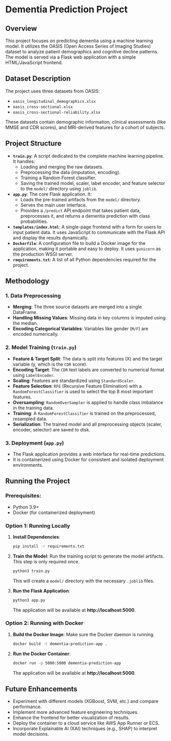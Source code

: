 # Dementia Prediction Project

## Overview
This project focuses on predicting dementia using a machine learning model. It utilizes the OASIS (Open Access Series of Imaging Studies) dataset to analyze patient demographics and cognitive decline patterns. The model is served via a Flask web application with a simple HTML/JavaScript frontend.

## Dataset Description
The project uses three datasets from OASIS:
- `oasis_longitudinal_demographics.xlsx`
- `oasis_cross-sectional.xlsx`
- `oasis_cross-sectional-reliability.xlsx`

These datasets contain demographic information, clinical assessments (like MMSE and CDR scores), and MRI-derived features for a cohort of subjects.

## Project Structure
- **`train.py`**: A script dedicated to the complete machine learning pipeline. It handles:
    - Loading and merging the raw datasets.
    - Preprocessing the data (imputation, encoding).
    - Training a Random Forest classifier.
    - Saving the trained model, scaler, label encoder, and feature selector to the `model/` directory using `joblib`.
- **`app.py`**: The core Flask application. It:
    - Loads the pre-trained artifacts from the `model/` directory.
    - Serves the main user interface.
    - Provides a `/predict` API endpoint that takes patient data, preprocesses it, and returns a dementia prediction with class probabilities.
- **`templates/index.html`**: A single-page frontend with a form for users to input patient data. It uses JavaScript to communicate with the Flask API and display the results dynamically.
- **`Dockerfile`**: A configuration file to build a Docker image for the application, making it portable and easy to deploy. It uses `gunicorn` as the production WSGI server.
- **`requirements.txt`**: A list of all Python dependencies required for the project.

## Methodology
### 1. **Data Preprocessing**
- **Merging**: The three source datasets are merged into a single DataFrame.
- **Handling Missing Values**: Missing data in key columns is imputed using the median.
- **Encoding Categorical Variables**: Variables like gender (`M/F`) are encoded numerically.

### 2. **Model Training (`train.py`)**
- **Feature & Target Split**: The data is split into features (X) and the target variable (y, which is the `CDR` score).
- **Encoding Target**: The `CDR` text labels are converted to numerical format using `LabelEncoder`.
- **Scaling**: Features are standardized using `StandardScaler`.
- **Feature Selection**: `RFE` (Recursive Feature Elimination) with a `RandomForestClassifier` is used to select the top 8 most important features.
- **Oversampling**: `RandomOverSampler` is applied to handle class imbalance in the training data.
- **Training**: A `RandomForestClassifier` is trained on the preprocessed, resampled data.
- **Serialization**: The trained model and all preprocessing objects (scaler, encoder, selector) are saved to disk.

### 3. **Deployment (`app.py`)**
- The Flask application provides a web interface for real-time predictions.
- It is containerized using Docker for consistent and isolated deployment environments.

## Running the Project
### Prerequisites:
- Python 3.9+
- Docker (for containerized deployment)

### Option 1: Running Locally
1.  **Install Dependencies**:
    ```bash
    pip install -r requirements.txt
    ```

2.  **Train the Model**:
    Run the training script to generate the model artifacts. This step is only required once.
    ```bash
    python3 train.py
    ```
    This will create a `model/` directory with the necessary `.joblib` files.

3.  **Run the Flask Application**:
    ```bash
    python3 app.py
    ```
    The application will be available at **http://localhost:5000**.

### Option 2: Running with Docker
1.  **Build the Docker Image**:
    Make sure the Docker daemon is running.
    ```bash
    docker build -t dementia-prediction-app .
    ```

2.  **Run the Docker Container**:
    ```bash
    docker run -p 5000:5000 dementia-prediction-app
    ```
    The application will be available at **http://localhost:5000**.

## Future Enhancements
- Experiment with different models (XGBoost, SVM, etc.) and compare performance.
- Implement more advanced feature engineering techniques.
- Enhance the frontend for better visualization of results.
- Deploy the container to a cloud service like AWS App Runner or ECS.
- Incorporate Explainable AI (XAI) techniques (e.g., SHAP) to interpret model decisions.
